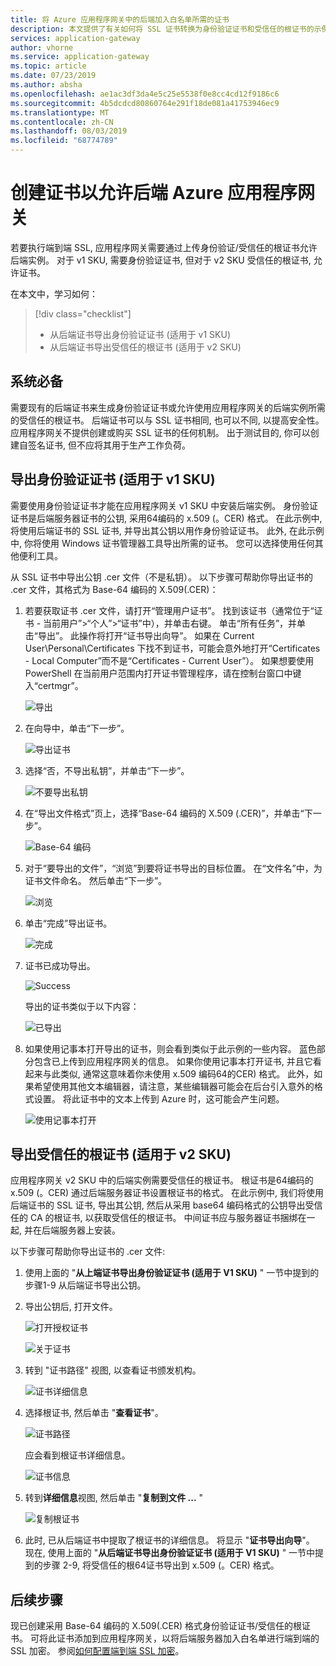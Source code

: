 ```yaml
---
title: 将 Azure 应用程序网关中的后端加入白名单所需的证书
description: 本文提供了有关如何将 SSL 证书转换为身份验证证书和受信任的根证书的示例, 该证书是 Azure 应用程序网关中的允许列表后端实例所必需的
services: application-gateway
author: vhorne
ms.service: application-gateway
ms.topic: article
ms.date: 07/23/2019
ms.author: absha
ms.openlocfilehash: ae1ac3df3da4e5c25e5538f0e8cc4cd12f9186c6
ms.sourcegitcommit: 4b5dcdcd80860764e291f18de081a41753946ec9
ms.translationtype: MT
ms.contentlocale: zh-CN
ms.lasthandoff: 08/03/2019
ms.locfileid: "68774789"
---
```

# <a name="create-certificates-to-allow-the-backend-with-azure-application-gateway"></a>创建证书以允许后端 Azure 应用程序网关

若要执行端到端 SSL, 应用程序网关需要通过上传身份验证/受信任的根证书允许后端实例。 对于 v1 SKU, 需要身份验证证书, 但对于 v2 SKU 受信任的根证书, 允许证书。

在本文中，学习如何：

> [!div class="checklist"]
>
> - 从后端证书导出身份验证证书 (适用于 v1 SKU)
> - 从后端证书导出受信任的根证书 (适用于 v2 SKU)

## <a name="prerequisites"></a>系统必备

需要现有的后端证书来生成身份验证证书或允许使用应用程序网关的后端实例所需的受信任的根证书。 后端证书可以与 SSL 证书相同, 也可以不同, 以提高安全性。 应用程序网关不提供创建或购买 SSL 证书的任何机制。 出于测试目的, 你可以创建自签名证书, 但不应将其用于生产工作负荷。 

## <a name="export-authentication-certificate-for-v1-sku"></a>导出身份验证证书 (适用于 v1 SKU)

需要使用身份验证证书才能在应用程序网关 v1 SKU 中安装后端实例。 身份验证证书是后端服务器证书的公钥, 采用64编码的 x.509 (。CER) 格式。 在此示例中, 将使用后端证书的 SSL 证书, 并导出其公钥以用作身份验证证书。 此外, 在此示例中, 你将使用 Windows 证书管理器工具导出所需的证书。 您可以选择使用任何其他便利工具。

从 SSL 证书中导出公钥 .cer 文件（不是私钥）。 以下步骤可帮助你导出证书的 .cer 文件，其格式为 Base-64 编码的 X.509(.CER)：

1. 若要获取证书 .cer 文件，请打开“管理用户证书”。 找到该证书（通常位于“证书 - 当前用户”>“个人”>“证书”中），并单击右键。 单击“所有任务”，并单击“导出”。 此操作将打开“证书导出向导”。 如果在 Current User\Personal\Certificates 下找不到证书，可能会意外地打开“Certificates - Local Computer”而不是“Certificates - Current User”）。 如果想要使用 PowerShell 在当前用户范围内打开证书管理程序，请在控制台窗口中键入“certmgr”。

   ![导出](./media/certificates-for-backend-authentication/export.png)

2. 在向导中，单击“下一步”。

   ![导出证书](./media/certificates-for-backend-authentication/exportwizard.png)

3. 选择“否，不导出私钥”，并单击“下一步”。

   ![不要导出私钥](./media/certificates-for-backend-authentication/notprivatekey.png)

4. 在“导出文件格式”页上，选择“Base-64 编码的 X.509 (.CER)”，并单击“下一步”。

   ![Base-64 编码](./media/certificates-for-backend-authentication/base64.png)

5. 对于“要导出的文件”，“浏览”到要将证书导出的目标位置。 在“文件名”中，为证书文件命名。 然后单击“下一步”。

   ![浏览](./media/certificates-for-backend-authentication/browse.png)

6. 单击“完成”导出证书。

   ![完成](./media/certificates-for-backend-authentication/finish.png)

7. 证书已成功导出。

   ![Success](./media/certificates-for-backend-authentication/success.png)

   导出的证书类似于以下内容：

   ![已导出](./media/certificates-for-backend-authentication/exported.png)

8. 如果使用记事本打开导出的证书，则会看到类似于此示例的一些内容。 蓝色部分包含已上传到应用程序网关的信息。 如果你使用记事本打开证书, 并且它看起来与此类似, 通常这意味着你未使用 x.509 编码64的CER) 格式。 此外，如果希望使用其他文本编辑器，请注意，某些编辑器可能会在后台引入意外的格式设置。 将此证书中的文本上传到 Azure 时，这可能会产生问题。

   ![使用记事本打开](./media/certificates-for-backend-authentication/format.png)

## <a name="export-trusted-root-certificate-for-v2-sku"></a>导出受信任的根证书 (适用于 v2 SKU)

应用程序网关 v2 SKU 中的后端实例需要受信任的根证书。 根证书是64编码的 x.509 (。CER) 通过后端服务器证书设置根证书的格式。 在此示例中, 我们将使用后端证书的 SSL 证书, 导出其公钥, 然后从采用 base64 编码格式的公钥导出受信任的 CA 的根证书, 以获取受信任的根证书。 中间证书应与服务器证书捆绑在一起, 并在后端服务器上安装。

以下步骤可帮助你导出证书的 .cer 文件:

1. 使用上面的 "**从上端证书导出身份验证证书 (适用于 V1 SKU)** " 一节中提到的步骤1-9 从后端证书导出公钥。

2. 导出公钥后, 打开文件。

   ![打开授权证书](./media/certificates-for-backend-authentication/openAuthcert.png)

   ![关于证书](./media/certificates-for-backend-authentication/general.png)

3. 转到 "证书路径" 视图, 以查看证书颁发机构。

   ![证书详细信息](./media/certificates-for-backend-authentication/certdetails.png)

4. 选择根证书, 然后单击 "**查看证书**"。

   ![证书路径](./media/certificates-for-backend-authentication/rootcert.png)

   应会看到根证书详细信息。

   ![证书信息](./media/certificates-for-backend-authentication/rootcertdetails.png)

5. 转到**详细信息**视图, 然后单击 "**复制到文件 ...** "

   ![复制根证书](./media/certificates-for-backend-authentication/rootcertcopytofile.png)

6. 此时, 已从后端证书中提取了根证书的详细信息。 将显示 "**证书导出向导**"。 现在, 使用上面的 "**从后端证书导出身份验证证书 (适用于 V1 SKU)** " 一节中提到的步骤 2-9, 将受信任的根64证书导出到 x.509 (。CER) 格式。

## <a name="next-steps"></a>后续步骤

现已创建采用 Base-64 编码的 X.509(.CER) 格式身份验证证书/受信任的根证书。 可将此证书添加到应用程序网关，以将后端服务器加入白名单进行端到端的 SSL 加密。 参阅[如何配置端到端 SSL 加密](https://docs.microsoft.com/azure/application-gateway/application-gateway-end-to-end-ssl-powershell)。

